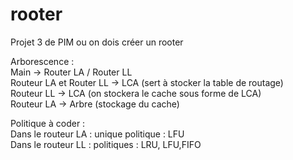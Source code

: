 # rooter
Projet 3 de PIM ou on dois créer un rooter

Arborescence :  
Main -> Router LA / Router LL  
Routeur LA et Router LL -> LCA (sert à stocker la table de routage)  
Routeur LL -> LCA (on stockera le cache sous forme de LCA)  
Routeur LA -> Arbre (stockage du cache)  

Politique à coder :   
Dans le routeur LA : unique politique : LFU  
Dans le routeur LL : politiques : LRU, LFU,FIFO  

